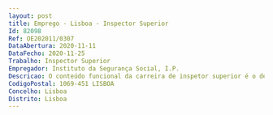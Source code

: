 ```yaml
--- 
layout: post
title: Emprego - Lisboa - Inspector Superior
Id: 82098
Ref: OE202011/0307
DataAbertura: 2020-11-11
DataFecho: 2020-11-25
Trabalho: Inspector Superior
Empregador: Instituto da Segurança Social, I.P.
Descricao: O conteúdo funcional da carreira de inspetor superior é o descrito no Mapa I anexo ao Decreto Regulamentar n.º 22 2001, de 26 de dezembro
CodigoPostal: 1069-451 LISBOA
Concelho: Lisboa
Distrito: Lisboa
--- 
```

